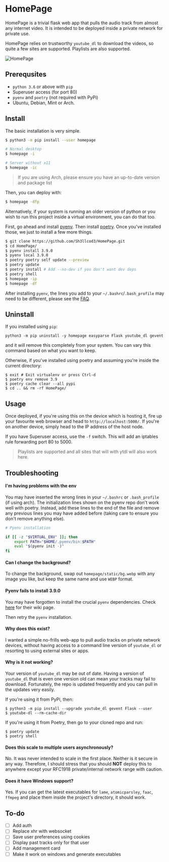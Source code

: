 # HomePage

HomePage is a trivial flask web app that pulls the audio track from almost any internet video.
It is intended to be deployed inside a private network for private use.

HomePage relies on trustworthy `youtube_dl` to download the videos, so quite a few sites are supported. Playlists are also supported.

![HomePage](homepage/static/HomePage.png)

## Prerequsites

- `python 3.6` or above with `pip`
- Superuser access (for port 80)
- `pyenv` and `poetry` (not required with PyPi)
- Ubuntu, Debian, Mint or Arch.

## Install

The basic installation is very simple.

```bash
$ python3 -m pip install --user homepage

# Normal desktop
$ homepage -i

# Server without x11
$ homepage -ic
```

> If you are using Arch, please ensure you have an up-to-date version and package list

Then, you can deploy with:

```bash
$ homepage -dfp
```

Alternatively, if your system is running an older version of python or you wish to run this project inside
a virtual environment, you can do that too.

First, go ahead and install [pyenv](https://github.com/pyenv/pyenv#basic-github-checkout). Then install [poetry](https://github.com/sdispater/poetry).
Once you've installed those, we just to install a few more things.

```bash
$ git clone https://github.com/Sh3llcod3/HomePage.git
$ cd HomePage/
$ pyenv install 3.9.0
$ pyenv local 3.9.0
$ poetry poetry self update --preview
$ poetry update
$ poetry install # Add --no-dev if you don't want dev deps
$ poetry shell
$ homepage -ip
$ homepage -df
```

After installing `pyenv`, the lines you add to your `~/.bashrc`/`.bash_profile` may need to be different, please see the [FAQ](#faq--troubleshooting).

## Uninstall

If you installed using `pip`:

```shell
python3 -m pip uninstall -y homepage easyparse Flask youtube_dl gevent
```

and it will remove this completely from your system. You can vary this command based on what you want to keep.

Otherwise, if you've installed using poetry and assuming you're inside the current directory:

```shell
$ exit # Exit virtualenv or press Ctrl-d
$ poetry env remove 3.9
$ poetry cache clear --all pypi
$ cd .. && rm -rf HomePage/
```

## Usage

Once deployed, if you're using this on the device which is hosting it, fire up your
favourite web browser and head to `http://localhost:5000/`. If you're on another device,
simply head to the IP address of the host node.

If you have Superuser access, use the `-f` switch. This will add an iptables rule forwarding port 80 to 5000.

> Playlists are supported and all sites that will with ytdl will also work here.

## Troubleshooting

#### I'm having problems with the env

You may have inserted the wrong lines in your `~/.bashrc` or `.bash_profile` (if using arch).
The initialization lines shown on the pyenv repo don't work
well with poetry. Instead, add these lines to the end of the file
and remove any previous lines you may have added before
(taking care to ensure you don't remove anything else).

```bash
# Pyenv installation

if [[ -z "$VIRTUAL_ENV" ]]; then
    export PATH="$HOME/.pyenv/bin:$PATH"
    eval "$(pyenv init -)"
fi
```

#### Can I change the background?

To change the background, swap out `homepage/static/bg.webp` with any image you like,
but keep the same name and use `WEBP` format.

#### Pyenv fails to install 3.9.0

You may have forgotten to install the crucial `pyenv` dependencies.
Check [here](https://github.com/pyenv/pyenv/wiki#suggested-build-environment) for their wiki page.

Then retry the `pyenv` installation.

#### Why does this exist?

I wanted a simple no-frills web-app to pull audio tracks on private network devices,
without having access to a command line version of `youtube_dl` or resorting to using external sites or apps.

#### Why is it not working?

Your version of `youtube_dl` may be out of date. Having a version of `youtube_dl`
that is even one version old can mean your tracks may fail to download. Fortunately,
the repo is updated frequently and you can pull in the updates very easily.

If you're using it from PyPi, then:
```shell
$ python3 -m pip install --upgrade youtube_dl gevent Flask --user
$ youtube-dl --rm-cache-dir
```

If you're using it from Poetry, then go to your cloned repo and run:
```shell
$ poetry update
$ poetry shell
```

#### Does this scale to multiple users asynchronously?

No. It was never intended to scale in the first place. Neither is it secure in any way.
Therefore, I should stress that you should __NOT__ deploy this to anywhere except your
RFC1918 private/internal network range with caution.

#### Does it have Windows support?

Yes. If you can get the latest executables for `lame`, `atomicparsley`, `faac`, `ffmpeg` and
place them inside the project's directory, it should work.

## To-do

- [ ] Add auth
- [ ] Replace xhr with websocket
- [ ] Save user preferences using cookies
- [ ] Display past tracks only for that user
- [ ] Add management card
- [ ] Make it work on windows and generate executables
